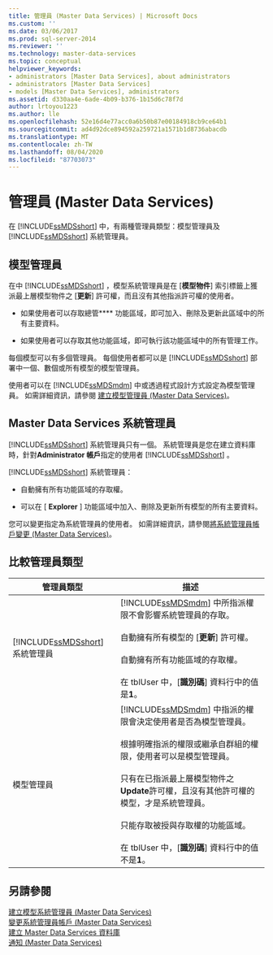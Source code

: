 ```yaml
---
title: 管理員 (Master Data Services) | Microsoft Docs
ms.custom: ''
ms.date: 03/06/2017
ms.prod: sql-server-2014
ms.reviewer: ''
ms.technology: master-data-services
ms.topic: conceptual
helpviewer_keywords:
- administrators [Master Data Services], about administrators
- administrators [Master Data Services]
- models [Master Data Services], administrators
ms.assetid: d330aa4e-6ade-4b09-b376-1b15d6c78f7d
author: lrtoyou1223
ms.author: lle
ms.openlocfilehash: 52e16d4e77acc0a6b50b87e00184918cb9ce64b1
ms.sourcegitcommit: ad4d92dce894592a259721a1571b1d8736abacdb
ms.translationtype: MT
ms.contentlocale: zh-TW
ms.lasthandoff: 08/04/2020
ms.locfileid: "87703073"
---
```

# <a name="administrators-master-data-services"></a>管理員 (Master Data Services)
  在 [!INCLUDE[ssMDSshort](../includes/ssmdsshort-md.md)] 中，有兩種管理員類型：模型管理員及 [!INCLUDE[ssMDSshort](../includes/ssmdsshort-md.md)] 系統管理員。  
  
## <a name="model-administrators"></a>模型管理員  
 在中 [!INCLUDE[ssMDSshort](../includes/ssmdsshort-md.md)] ，模型系統管理員是在 [**模型物件**] 索引標籤上獲派最上層模型物件之 [**更新**] 許可權，而且沒有其他指派許可權的使用者。  
  
-   如果使用者可以存取總管**** 功能區域，即可加入、刪除及更新此區域中的所有主要資料。  
  
-   如果使用者可以存取其他功能區域，即可執行該功能區域中的所有管理工作。  
  
 每個模型可以有多個管理員。 每個使用者都可以是 [!INCLUDE[ssMDSshort](../includes/ssmdsshort-md.md)] 部署中一個、數個或所有模型的模型管理員。  
  
 使用者可以在 [!INCLUDE[ssMDSmdm](../includes/ssmdsmdm-md.md)] 中或透過程式設計方式設定為模型管理員。 如需詳細資訊，請參閱 [建立模型管理員 &#40;Master Data Services&#41;](create-a-model-administrator-master-data-services.md)。  
  
## <a name="master-data-services-system-administrator"></a>Master Data Services 系統管理員  
 [!INCLUDE[ssMDSshort](../includes/ssmdsshort-md.md)] 系統管理員只有一個。 系統管理員是您在建立資料庫時，針對**Administrator 帳戶**指定的使用者 [!INCLUDE[ssMDSshort](../includes/ssmdsshort-md.md)] 。  
  
 [!INCLUDE[ssMDSshort](../includes/ssmdsshort-md.md)] 系統管理員：  
  
-   自動擁有所有功能區域的存取權。  
  
-   可以在 [ **Explorer** ] 功能區域中加入、刪除及更新所有模型的所有主要資料。  
  
 您可以變更指定為系統管理員的使用者。 如需詳細資訊，請參閱[將系統管理員帳戶變更 &#40;Master Data Services&#41;](../../2014/master-data-services/change-the-system-administrator-account-master-data-services.md)。  
  
## <a name="comparing-administrator-types"></a>比較管理員類型  
  
|管理員類型|描述|  
|------------------------|-----------------|  
|[!INCLUDE[ssMDSshort](../includes/ssmdsshort-md.md)] 系統管理員|[!INCLUDE[ssMDSmdm](../includes/ssmdsmdm-md.md)] 中所指派權限不會影響系統管理員的存取。<br /><br /> 自動擁有所有模型的 [**更新**] 許可權。<br /><br /> 自動擁有所有功能區域的存取權。<br /><br /> 在 tblUser 中，[**識別碼**] 資料行中的值是**1**。|  
|模型管理員|[!INCLUDE[ssMDSmdm](../includes/ssmdsmdm-md.md)] 中指派的權限會決定使用者是否為模型管理員。<br /><br /> 根據明確指派的權限或繼承自群組的權限，使用者可以是模型管理員。<br /><br /> 只有在已指派最上層模型物件之**Update**許可權，且沒有其他許可權的模型，才是系統管理員。<br /><br /> 只能存取被授與存取權的功能區域。<br /><br /> 在 tblUser 中，[**識別碼**] 資料行中的值不是**1**。|  
  
## <a name="see-also"></a>另請參閱  
 [建立模型系統管理員 &#40;Master Data Services&#41;](create-a-model-administrator-master-data-services.md)   
 [變更系統管理員帳戶 &#40;Master Data Services&#41;](../../2014/master-data-services/change-the-system-administrator-account-master-data-services.md)   
 [建立 Master Data Services 資料庫](install-windows/create-a-master-data-services-database.md)   
 [通知 &#40;Master Data Services&#41;](../../2014/master-data-services/notifications-master-data-services.md)  
  
  
